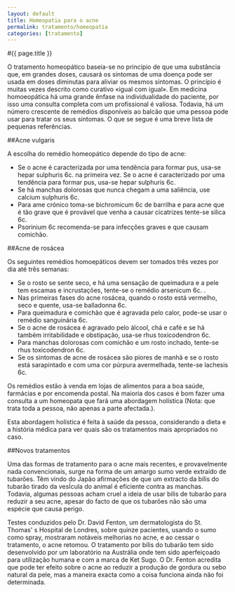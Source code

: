 ```yaml
---
layout: default
title: Homeopatia para o acne
permalink: tratamento/homeopatia
categories: [tratamento]
---
```


#{{ page.title }}

O tratamento homeopático baseia-se no princípio de que uma substância que, em grandes doses, causará os sintomas de uma doença pode ser usada em doses diminutas para aliviar os mesmos sintomas.
O princípio é muitas vezes descrito como curativo «igual com igual». Em medicina homoeopática há uma grande ênfase na individualidade do paciente, por isso uma consulta completa com um profissional é valiosa.
Todavia, há um número crescente de remédios disponíveis ao balcão que uma pessoa pode usar para tratar os seus sintomas. O que se segue é uma breve lista de pequenas referências.

##Acne vulgaris

A escolha do remédio homeopático depende do tipo de acne:

* Se o acne é caracterizada por uma tendência para formar pus, usa-se hepar sulphuris 6c. na primeira vez. Se o acne é caracterizado por uma tendência para formar pus, usa-se hepar sulphuris 6c.
* Se há manchas dolorosas que nunca chegam a uma saliência, use calcium sulphuris 6c.
* Para ame crónico toma-se bichromicum 6c de barrilha e para acne que é tão grave que é provável que venha a causar cicatrizes tente-se silica 6c.
* Psorinium 6c recomenda-se para infecções graves e que causam comichão.

##Acne de rosácea

Os seguintes remédios homoepáticos devem ser tomados três vezes por dia até três semanas:

* Se o rosto se sente seco, e há uma sensação de queimadura e a pele tem escamas e incrustações, tente-se
o remédio arsenicum 6c. .
* Nas primeiras fases do acne rosácea, quando o rosto está vermelho, seco e quente, usa-se balladonna 6c.
* Para queimadura e comichão que é agravada pelo calor, pode-se usar o remédio sanguinária 6c.
* Se o acne de rosácea é agravado pelo álcool, chá e café e se há também irritabilidade e obstipação, usa-se rhus toxicodendron 6c.
* Para manchas dolorosas com comichão e um rosto inchado, tente-se rhus toxicodendron 6c.
* Se os sintomas de acne de rosácea são piores de manhã e se o rosto está sarapintado e com uma cor púrpura avermelhada, tente-se lachesis 6c.

Os remédios estão à venda em lojas de alimentos para a boa saúde, farmácias e por encomenda postal. Na maioria dos casos é bom fazer uma consulta a um homeopata que fará uma abordagem holística (Nota: que trata toda a pessoa, não apenas a parte afectada.).

Esta abordagem holística é feita à saúde da pessoa, considerando a dieta e a história médica para ver quais são os tratamentos mais apropriados no caso.

##Novos tratamentos

Uma das formas de tratamento para o acne mais recentes, e provavelmente nada convencionais, surge na forma de um amargo sumo verde extraído de tubarões. Têm vindo do Japão afirmações de que um extracto da bílis do tubarão tirado da vesÍcula do animal é eficiente contra as manchas. Todavia, algumas pessoas acham cruel a ideia de usar bílis de tubarão para reduzir a seu acne, apesar do facto de que os tubarões não são uma espécie que causa perigo.

Testes conduzidos pelo Dr. David Fenton, um dermatologista do St. Thomas' s Hospital de Londres, sobre quinze pacientes, usando o sumo como spray, mostraram notáveis melhorias no acne, e ao cessar o tratamento, o acne retomou. O tratamento por bílis do tubarão tem sido desenvolvido por um laboratório na Austrália onde tem sido aperfeiçoado para utilização humana e com a marca de Ket Sugo. O Dr. Fenton acredita que pode ter efeito sobre o acne ao reduzir a produção de gordura ou sebo natural da pele, mas a maneira exacta como a coisa funciona ainda não foi determinada.
